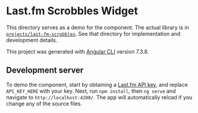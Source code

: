# Last.fm Scrobbles Widget

This directory serves as a demo for the component. The actual library is in [`projects/last-fm-scrobbles`](https://github.com/rameezv/LastFmScrobblesWidget/tree/master/projects/last-fm-scrobbles). See that directory for implementation and development details.

This project was generated with [Angular CLI](https://github.com/angular/angular-cli) version 7.3.8.

## Development server

To demo the component, start by obtaining a [Last.fm API key](https://www.last.fm/api/account/create), and replace `API_KEY_HERE` with your key. Next, run `npm install`, then `ng serve` and navigate to `http://localhost:4200/`. The app will automatically reload if you change any of the source files.

